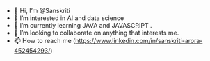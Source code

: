 - 👋 Hi, I’m @Sanskriti
- 👀 I’m interested in AI and data science 
- 🌱 I’m currently learning JAVA and JAVASCRIPT .
- 💞️ I’m looking to collaborate on anything that interests me.
- 📫 How to reach me (https://www.linkedin.com/in/sanskriti-arora-452454293/)

<!---
Sanskriti0805/Sanskriti0805 is a ✨ special ✨ repository because its `README.md` (this file) appears on your GitHub profile.
You can click the Preview link to take a look at your changes.
--->  

